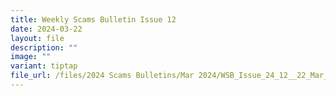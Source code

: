 ```yaml
---
title: Weekly Scams Bulletin Issue 12
date: 2024-03-22
layout: file
description: ""
image: ""
variant: tiptap
file_url: /files/2024 Scams Bulletins/Mar 2024/WSB_Issue_24_12__22_Mar_.pdf
---
```

